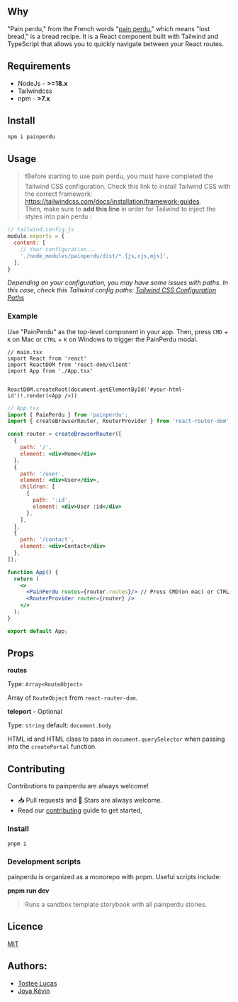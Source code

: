 ## Why
"Pain perdu," from the French words "[pain perdu](https://fr.wikipedia.org/wiki/Pain_perdu)," which means "lost bread," is a bread recipe. It is a React component built with Tailwind and TypeScript that allows you to quickly navigate between your React routes.

## Requirements
* NodeJs - **>=18.x**
* Tailwindcss
* npm - **>7.x**

## Install
```
npm i painperdu
```

## Usage
> ❗Before starting to use pain perdu, you must have completed the Tailwind CSS configuration. Check this link to install Tailwind CSS with the correct framework: https://tailwindcss.com/docs/installation/framework-guides. </br> Then, make sure to **add this line** in order for Tailwind to inject the styles into pain perdu :

```js
// tailwind.config.js
module.exports = {
  content: [
    // Your configuration...
    './node_modules/painperdu/dist/*.{js,cjs,mjs}',
  ],
}
```

*Depending on your configuration, you may have some issues with paths. In this case, check this Tailwind config paths: [Tailwind CSS Configuration Paths](https://tailwindcss.com/docs/content-configuration#using-relative-paths)*

### Example
Use "PainPerdu" as the top-level component in your app. Then, press `CMD` + `K` on Mac or `CTRL` + `K` on Windows to trigger the PainPerdu modal.

```tsx
// main.tsx
import React from 'react'
import ReactDOM from 'react-dom/client'
import App from './App.tsx'


ReactDOM.createRoot(document.getElementById('#your-html-id')!.render(<App />))
```

```jsx
// App.tsx
import { PainPerdu } from 'painperdu';
import { createBrowserRouter, RouterProvider } from 'react-router-dom';

const router = createBrowserRouter([
  {
    path: '/',
    element: <div>Home</div>
  },
  {
    path: '/user',
    element: <div>User</div>,
    children: [
      {
        path: ':id',
        element: <div>User :id</div>
      },
    ],
  },
  {
    path: '/contact',
    element: <div>Contact</div>
  },
]);

function App() {
  return (
    <>
      <PainPerdu routes={router.routes}/> // Press CMD(on mac) or CTRL(on windows) + k to open PainPerdu
      <RouterProvider router={router} />
    </>
  );
}

export default App;
```

## Props

**routes**

Type: `Array<RouteObject>`

Array of `RouteObject` from `react-router-dom`.


**teleport** - Optional

Type: `string`
default: `document.body`

HTML id and HTML class to pass in `document.querySelector` when passing into the `createPortal` function.

## Contributing
Contributions to painperdu are always welcome!
* 📥 Pull requests and 🌟 Stars are always welcome.
* Read our [contributing](https://github.com/luctst/painperdu/blob/master/.github/CONTRIBUTING.md) guide to get started,

### Install
```
pnpm i
```

### Development scripts
painperdu is organized as a monorepo with pnpm. Useful scripts include:

**pnpm run dev**
> Runs a sandbox template storybook with all painperdu stories.

## Licence
[MIT](https://github.com/luctst/painperdu/blob/master/LICENSE)

## Authors:
* [Tostee Lucas](https://github.com/luctst)
* [Joya Kévin](https://github.com/Kvin3324)
